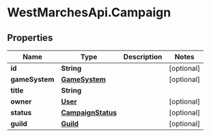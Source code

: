 # WestMarchesApi.Campaign

## Properties

Name | Type | Description | Notes
------------ | ------------- | ------------- | -------------
**id** | **String** |  | [optional] 
**gameSystem** | [**GameSystem**](GameSystem.md) |  | [optional] 
**title** | **String** |  | 
**owner** | [**User**](User.md) |  | [optional] 
**status** | [**CampaignStatus**](CampaignStatus.md) |  | [optional] 
**guild** | [**Guild**](Guild.md) |  | [optional] 


